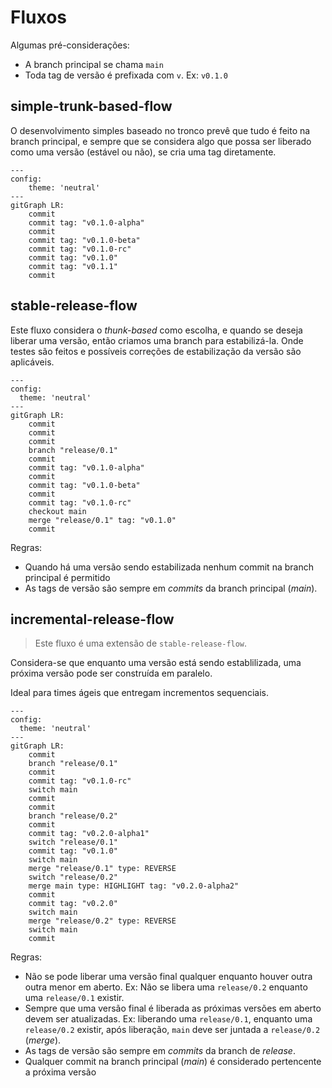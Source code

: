 # Fluxos

Algumas pré-considerações:

- A branch principal se chama `main`
- Toda tag de versão é prefixada com `v`. Ex: `v0.1.0`

## simple-trunk-based-flow

O desenvolvimento simples baseado no tronco prevê que tudo é feito
na branch principal, e sempre que se considera algo que possa ser
liberado como uma versão (estável ou não), se cria uma tag diretamente.

```mermaid
---
config:
    theme: 'neutral'
---
gitGraph LR:
    commit
    commit tag: "v0.1.0-alpha"
    commit
    commit tag: "v0.1.0-beta"
    commit tag: "v0.1.0-rc"
    commit tag: "v0.1.0"
    commit tag: "v0.1.1"
    commit
```

## stable-release-flow

Este fluxo considera o _thunk-based_ como escolha, e quando se deseja
liberar uma versão, então criamos uma branch para estabilizá-la.
Onde testes são feitos e possíveis correções de estabilização da
versão são aplicáveis.

```mermaid
---
config:
  theme: 'neutral'
---
gitGraph LR:
    commit
    commit
    commit
    branch "release/0.1"
    commit
    commit tag: "v0.1.0-alpha"
    commit
    commit tag: "v0.1.0-beta"
    commit
    commit tag: "v0.1.0-rc"
    checkout main
    merge "release/0.1" tag: "v0.1.0"
    commit
```

Regras:

- Quando há uma versão sendo estabilizada nenhum commit na branch
  principal é permitido
- As tags de versão são sempre em _commits_ da branch principal (_main_).

## incremental-release-flow

> Este fluxo é uma extensão de `stable-release-flow`.

Considera-se que enquanto uma versão está sendo establilizada, uma
próxima versão pode ser construída em paralelo.

Ideal para times ágeis que entregam incrementos sequenciais.

```mermaid
---
config:
  theme: 'neutral'
---
gitGraph LR:
    commit
    branch "release/0.1"
    commit
    commit tag: "v0.1.0-rc"
    switch main
    commit
    commit
    branch "release/0.2"
    commit
    commit tag: "v0.2.0-alpha1"
    switch "release/0.1"
    commit tag: "v0.1.0"
    switch main
    merge "release/0.1" type: REVERSE
    switch "release/0.2"
    merge main type: HIGHLIGHT tag: "v0.2.0-alpha2"
    commit 
    commit tag: "v0.2.0"
    switch main
    merge "release/0.2" type: REVERSE
    switch main
    commit
```


Regras:

- Não se pode liberar uma versão final qualquer enquanto houver outra
  outra menor em aberto. Ex: Não se libera uma `release/0.2` enquanto
  uma `release/0.1` existir.
- Sempre que uma versão final é liberada as próximas versões em aberto
  devem ser atualizadas. Ex: liberando uma `release/0.1`, enquanto uma
  `release/0.2` existir, após liberação, `main` deve ser juntada a 
  `release/0.2` (_merge_). 
- As tags de versão são sempre em _commits_ da branch de _release_.
- Qualquer commit na branch principal (_main_) é considerado pertencente
  a próxima versão
```
